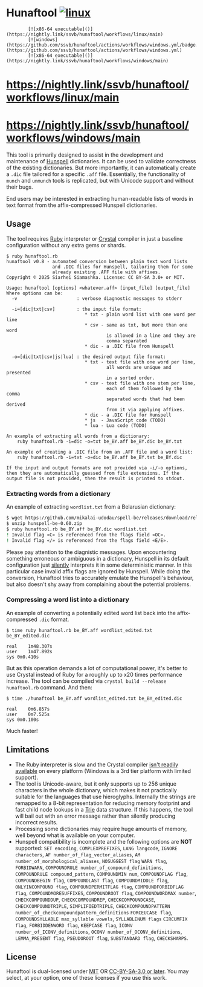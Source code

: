 # Hunaftool [![linux](https://github.com/ssvb/hunaftool/actions/workflows/linux.yml/badge.svg)](https://github.com/ssvb/hunaftool/actions/workflows/linux.yml)
            [![x86-64 executable]()](https://nightly.link/ssvb/hunaftool/workflows/linux/main)
            [![windows](https://github.com/ssvb/hunaftool/actions/workflows/windows.yml/badge.svg)](https://github.com/ssvb/hunaftool/actions/workflows/windows.yml)
            [![x86-64 executable]()](https://nightly.link/ssvb/hunaftool/workflows/windows/main)
# https://nightly.link/ssvb/hunaftool/workflows/linux/main
# https://nightly.link/ssvb/hunaftool/workflows/windows/main

This tool is primarily designed to assist in the development and maintenance of
[Hunspell](https://github.com/hunspell/hunspell) dictionaries.
It can be used to validate correctness of the existing dictionaries.
But more importantly, it can automatically create a `.dic` file tailored for a specific `.aff` file.
Essentially, the functionality of `munch` and `unmunch` tools is replicated, but with Unicode support and without their bugs.

End users may be interested in extracting human-readable lists of words in text format from the affix-compressed Hunspell dictionaries.

## Usage

The tool requires [Ruby](https://www.ruby-lang.org) interpreter or [Crystal](https://crystal-lang.org) compiler in just a baseline configuration without any extra gems or shards.

```
$ ruby hunaftool.rb
hunaftool v0.8 - automated conversion between plain text word lists
                 and .DIC files for Hunspell, tailoring them for some
                 already existing .AFF file with affixes.
Copyright © 2025 Siarhei Siamashka. License: CC BY-SA 3.0+ or MIT.

Usage: hunaftool [options] <whatever.aff> [input_file] [output_file]
Where options can be:
  -v                      : verbose diagnostic messages to stderr

  -i=[dic|txt|csv]        : the input file format:
                             * txt - plain word list with one word per line
                             * csv - same as txt, but more than one word
                                     is allowed in a line and they are
                                     comma separated
                             * dic - a .DIC file from Hunspell

  -o=[dic|txt|csv|js|lua] : the desired output file format:
                             * txt - text file with one word per line,
                                     all words are unique and presented
                                     in a sorted order.
                             * csv - text file with one stem per line,
                                     each of them followed by the comma
                                     separated words that had been derived
                                     from it via applying affixes.
                             * dic - a .DIC file for Hunspell
                             * js  - JavaScript code (TODO)
                             * lua - Lua code (TODO)

An example of extracting all words from a dictionary:
    ruby hunaftool.rb -i=dic -o=txt be_BY.aff be_BY.dic be_BY.txt

An example of creating a .DIC file from an .AFF file and a word list:
    ruby hunaftool.rb -i=txt -o=dic be_BY.aff be_BY.txt be_BY.dic

If the input and output formats are not provided via -i/-o options,
then they are automatically guessed from file extensions. If the
output file is not provided, then the result is printed to stdout.
```

### Extracting words from a dictionary

An example of extracting `wordlist.txt` from a Belarusian dictionary:

```bash
$ wget https://github.com/mikalai-udodau/spell-be/releases/download/rel-0.60/hunspell-be-0.60.zip
$ unzip hunspell-be-0.60.zip
$ ruby hunaftool.rb be_BY.aff be_BY.dic wordlist.txt
! Invalid flag «C» is referenced from the flags field «OC».
! Invalid flag «/» is referenced from the flags field «E/E».
```

Please pay attention to the diagnistic messages. Upon encountering something
erroneous or ambiguous in a dictionary, Hunspell in its default configuration
just [silently](https://github.com/hunspell/hunspell/issues/1046)
interprets it in some deterministic manner. In this particular case invalid
affix flags are ignored by Hunspell. While doing the conversion, Hunaftool
tries to accurately emulate the Hunspell's behaviour, but also doesn't
shy away from complaining about the potential problems.

### Compressing a word list into a dictionary

An example of converting a potentially edited word list back into the
affix-compressed `.dic` format.
```
$ time ruby hunaftool.rb be_BY.aff wordlist_edited.txt be_BY_edited.dic

real	1m48.307s
user	1m47.892s
sys	0m0.410s
```

But as this operation demands a lot of computational power,
it's better to use Crystal instead of Ruby for a roughly up
to x20 times performance increase. The tool can be compiled
via `crystal build --release hunaftool.rb` command. And then:
```
$ time ./hunaftool be_BY.aff wordlist_edited.txt be_BY_edited.dic

real	0m6.857s
user	0m7.525s
sys	0m0.100s
```
Much faster!

## Limitations

* The Ruby interpreter is slow and the Crystal compiler [isn't readily available](https://crystal-lang.org/reference/1.15/syntax_and_semantics/platform_support.html)
on every platform (Windows is a 3rd tier platform with limited support).
* The tool is Unicode-aware, but it only supports up to 256 unique characters in the whole
dictionary, which makes it not practically suitable for the languages that use hieroglyphs. Internally
the strings are remapped to a 8-bit representation for reducing memory footprint and
fast child node lookups in a [Trie](https://en.wikipedia.org/wiki/Trie) data structure.
If this happens, the tool will bail out with an error message rather than silently producing incorrect results.
* Processing some dictionaries may require huge amounts of memory, well beyond what is available on your computer.
* Hunspell compatibility is incomplete and the following options are **NOT** supported:
`SET encoding`,
`COMPLEXPREFIXES`,
`LANG langcode`,
`IGNORE characters`,
`AF number_of_flag_vector_aliases`,
`AM number_of_morphological_aliases`,
`NOSUGGEST flag`
`WARN flag`,
`FORBIDWARN`,
`COMPOUNDRULE number_of_compound_definitions`,
`COMPOUNDRULE compound_pattern`,
`COMPOUNDMIN num`,
`COMPOUNDFLAG flag`,
`COMPOUNDBEGIN flag`,
`COMPOUNDLAST flag`,
`COMPOUNDMIDDLE flag`,
`ONLYINCOMPOUND flag`,
`COMPOUNDPERMITFLAG flag`,
`COMPOUNDFORBIDFLAG flag`,
`COMPOUNDMORESUFFIXES`,
`COMPOUNDROOT flag`,
`COMPOUNDWORDMAX number`,
`CHECKCOMPOUNDDUP`,
`CHECKCOMPOUNDREP`,
`CHECKCOMPOUNDCASE`,
`CHECKCOMPOUNDTRIPLE`,
`SIMPLIFIEDTRIPLE`,
`CHECKCOMPOUNDPATTERN number_of_checkcompoundpattern_definitions`
`FORCEUCASE flag`,
`COMPOUNDSYLLABLE max_syllable vowels`,
`SYLLABLENUM flags`
`CIRCUMFIX flag`,
`FORBIDDENWORD flag`,
`KEEPCASE flag`,
`ICONV number_of_ICONV_definitions`,
`OCONV number_of_OCONV_definitions`,
`LEMMA_PRESENT flag`,
`PSEUDOROOT flag`,
`SUBSTANDARD flag`,
`CHECKSHARPS`.

## License

Hunaftool is dual-licensed under [MIT](LICENSE.MIT) OR [CC-BY-SA-3.0 or later](LICENSE.CC-BY-SA).
You may select, at your option, one of these licenses if you use this work.
